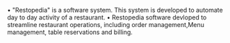 •	"Restopedia" is a software system. This system is developed to automate day to day activity of a restaurant.
•	Restopedia software devloped to streamline restaurant operations, including order management,Menu management, table reservations and billing.


